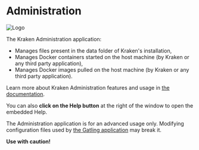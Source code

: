 # Administration

![Logo](/api/static/kraken.svg "Logo")

The Kraken Administration application:

* Manages files present in the data folder of Kraken's installation,
* Manages Docker containers started on the host machine (by Kraken or any third party application),
* Manages Docker images pulled on the host machine (by Kraken or any third party application).

Learn more about Kraken Administration features and usage in <a href="https://kraken.octoperf.com/administration/" target="_blank">the documentation</a>.

You can also **click on the Help button** at the right of the window to open the embedded Help.

The Administration application is for an advanced usage only. 
Modifying configuration files used by <a href="/gatling" target="_blank">the Gatling application</a> may break it.

**Use with caution!**